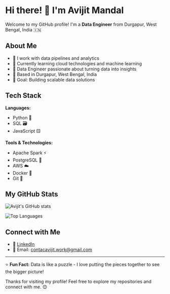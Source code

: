 # Hi there! 👋 I'm Avijit Mandal

Welcome to my GitHub profile! I'm a **Data Engineer** from Durgapur, West Bengal, India 🇮🇳

## About Me
- 🔭 I work with data pipelines and analytics
- 🌱 Currently learning cloud technologies and machine learning
- 💼 Data Engineer passionate about turning data into insights
- 📍 Based in Durgapur, West Bengal, India
- 🎯 Goal: Building scalable data solutions

## Tech Stack
**Languages:**
- Python 🐍
- SQL 🗃️
- JavaScript 🟨

**Tools & Technologies:**
- Apache Spark ⚡
- PostgreSQL 🐘
- AWS ☁️
- Docker 🐳
- Git 🌿

## My GitHub Stats
![Avijit's GitHub stats](https://github-readme-stats.vercel.app/api?username=avijitmandal&show_icons=true&theme=dark)

![Top Languages](https://github-readme-stats.vercel.app/api/top-langs/?username=avijitmandal&layout=compact&theme=dark)

## Connect with Me
- 💼 [LinkedIn](https://linkedin.com/in/avijitmandal)
- 📧 Email: contacavijit.work@gmail.com

---
⭐ **Fun Fact:** Data is like a puzzle - I love putting the pieces together to see the bigger picture!

Thanks for visiting my profile! Feel free to explore my repositories and connect with me. 😊
